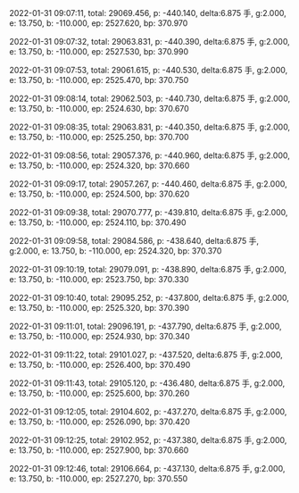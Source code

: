 2022-01-31 09:07:11, total: 29069.456, p: -440.140, delta:6.875 手, g:2.000, e: 13.750, b: -110.000, ep: 2527.620, bp: 370.970

2022-01-31 09:07:32, total: 29063.831, p: -440.390, delta:6.875 手, g:2.000, e: 13.750, b: -110.000, ep: 2527.530, bp: 370.990

2022-01-31 09:07:53, total: 29061.615, p: -440.530, delta:6.875 手, g:2.000, e: 13.750, b: -110.000, ep: 2525.470, bp: 370.750

2022-01-31 09:08:14, total: 29062.503, p: -440.730, delta:6.875 手, g:2.000, e: 13.750, b: -110.000, ep: 2524.630, bp: 370.670

2022-01-31 09:08:35, total: 29063.831, p: -440.350, delta:6.875 手, g:2.000, e: 13.750, b: -110.000, ep: 2525.250, bp: 370.700

2022-01-31 09:08:56, total: 29057.376, p: -440.960, delta:6.875 手, g:2.000, e: 13.750, b: -110.000, ep: 2524.320, bp: 370.660

2022-01-31 09:09:17, total: 29057.267, p: -440.460, delta:6.875 手, g:2.000, e: 13.750, b: -110.000, ep: 2524.500, bp: 370.620

2022-01-31 09:09:38, total: 29070.777, p: -439.810, delta:6.875 手, g:2.000, e: 13.750, b: -110.000, ep: 2524.110, bp: 370.490

2022-01-31 09:09:58, total: 29084.586, p: -438.640, delta:6.875 手, g:2.000, e: 13.750, b: -110.000, ep: 2524.320, bp: 370.370

2022-01-31 09:10:19, total: 29079.091, p: -438.890, delta:6.875 手, g:2.000, e: 13.750, b: -110.000, ep: 2523.750, bp: 370.330

2022-01-31 09:10:40, total: 29095.252, p: -437.800, delta:6.875 手, g:2.000, e: 13.750, b: -110.000, ep: 2525.320, bp: 370.390

2022-01-31 09:11:01, total: 29096.191, p: -437.790, delta:6.875 手, g:2.000, e: 13.750, b: -110.000, ep: 2524.930, bp: 370.340

2022-01-31 09:11:22, total: 29101.027, p: -437.520, delta:6.875 手, g:2.000, e: 13.750, b: -110.000, ep: 2526.400, bp: 370.490

2022-01-31 09:11:43, total: 29105.120, p: -436.480, delta:6.875 手, g:2.000, e: 13.750, b: -110.000, ep: 2525.600, bp: 370.260

2022-01-31 09:12:05, total: 29104.602, p: -437.270, delta:6.875 手, g:2.000, e: 13.750, b: -110.000, ep: 2526.090, bp: 370.420

2022-01-31 09:12:25, total: 29102.952, p: -437.380, delta:6.875 手, g:2.000, e: 13.750, b: -110.000, ep: 2527.900, bp: 370.660

2022-01-31 09:12:46, total: 29106.664, p: -437.130, delta:6.875 手, g:2.000, e: 13.750, b: -110.000, ep: 2527.270, bp: 370.550